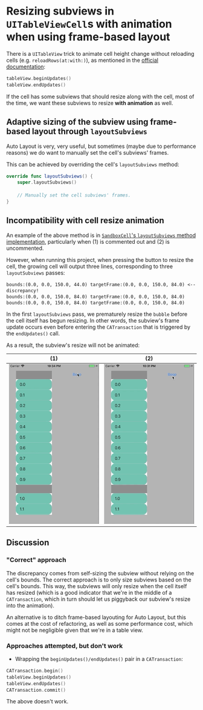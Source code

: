 # Resizing subviews in `UITableViewCell`s with animation when using frame-based layout

There is a `UITableView` trick to animate cell height change without reloading cells (e.g. `reloadRows(at:with:)`),
as mentioned in the [official documentation](https://developer.apple.com/documentation/uikit/uitableview/1614908-beginupdates):

```swift
tableView.beginUpdates()
tableView.endUpdates()
```

If the cell has some subviews that should resize along with the cell, most of the time,
we want these subviews to resize **with animation** as well.

## Adaptive sizing of the subview using frame-based layout through `layoutSubviews`

Auto Layout is very, very useful, but sometimes (maybe due to performance reasons) we do want to manually set the cell's subviews' frames.

This can be achieved by overriding the cell's `layoutSubviews` method:

```swift
override func layoutSubviews() {
    super.layoutSubviews()

    // Manually set the cell subviews' frames.
}
```

## Incompatibility with cell resize animation

An example of the above method is in
[`SandboxCell`'s `layoutSubviews` method implementation](/ResizeTableViewCellSubviewsWithAnimation/SandboxCell.swift),
particularly when (1) is commented out and (2) is uncommented.

However, when running this project, when pressing the button to resize the cell, the growing cell will output three lines,
corresponding to three `layoutSubviews` passes:

```
bounds:(0.0, 0.0, 150.0, 44.0) targetFrame:(0.0, 0.0, 150.0, 84.0) <-- discrepancy!
bounds:(0.0, 0.0, 150.0, 84.0) targetFrame:(0.0, 0.0, 150.0, 84.0)
bounds:(0.0, 0.0, 150.0, 84.0) targetFrame:(0.0, 0.0, 150.0, 84.0)
```

In the first `layoutSubviews` pass, we prematurely resize the `bubble` before the cell itself has begun resizing. In other words,
the subview's frame update occurs even before entering the `CATransaction` that is triggered by the `endUpdates()` call.

As a result, the subview's resize will not be animated:

|(1)|(2)|
|--|--|
|![(1)](animate-right.gif)|![(2)](animate-wrong.gif)|

## Discussion

### "Correct" approach

The discrepancy comes from self-sizing the subview without relying on the cell's bounds. The correct approach is to only size subviews based
on the cell's bounds. This way, the subviews will only resize when the cell itself has resized (which is a good indicator that we're in the
middle of a `CATransaction`, which in turn should let us piggyback our subview's resize into the animation).

An alternative is to ditch frame-based layouting for Auto Layout, but this comes at the cost of refactoring, as well as some performance cost, 
which might not be negligible given that we're in a table view.

### Approaches attempted, but don't work

* Wrapping the `beginUpdates()/endUpdates()` pair in a `CATransaction`:

```swift
CATransaction.begin()
tableView.beginUpdates()
tableView.endUpdates()
CATransaction.commit()
```

The above doesn't work.
